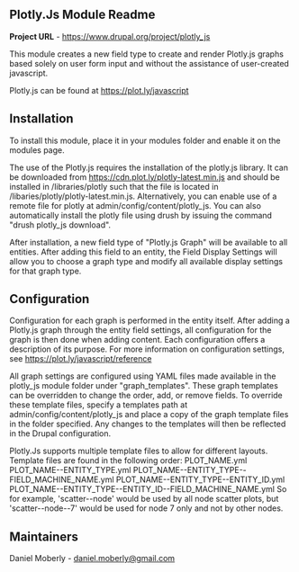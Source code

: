 
Plotly.Js Module Readme
----------------------

<strong>Project URL</strong> - https://www.drupal.org/project/plotly_js

This module creates a new field type to create and render Plotly.js graphs
based solely on user form input and without the assistance of user-created
javascript.

Plotly.js can be found at https://plot.ly/javascript


Installation
------------

To install this module, place it in your modules folder and enable it on the
modules page.

The use of the Plotly.js requires the installation of the plotly.js library.
It can be downloaded from https://cdn.plot.ly/plotly-latest.min.js and should be
 installed in /libraries/plotly such that the file is located in
 /libaries/plotly/plotly-latest.min.js. Alternatively, you can enable use of
 a remote file for plotly at admin/config/content/plotly_js. You can also
 automatically install the plotly file using drush by issuing the command
 "drush plotly_js download".

After installation, a new field type of "Plotly.js Graph" will be available to
all entities. After adding this field to an entity, the Field Display Settings
will allow you to choose a graph type and modify all available display settings
for that graph type.

Configuration
-------------

Configuration for each graph is performed in the entity itself. After adding
a Plotly.js graph through the entity field settings, all configuration for the
graph is then done when adding content. Each configuration offers a description
of its purpose. For more information on configuration settings, see
https://plot.ly/javascript/reference

All graph settings are configured using YAML files made available in the
plotly_js module folder under "graph_templates". These graph templates can
be overridden to change the order, add, or remove fields. To override these
template files, specify a templates path at admin/config/content/plotly_js
and place a copy of the graph template files in the folder specified. Any
changes to the templates will then be reflected in the Drupal configuration.

Plotly.Js supports multiple template files to allow for different layouts.
Template files are found in the following order:
  PLOT_NAME.yml
  PLOT_NAME--ENTITY_TYPE.yml
  PLOT_NAME--ENTITY_TYPE--FIELD_MACHINE_NAME.yml
  PLOT_NAME--ENTITY_TYPE--ENTITY_ID.yml
  PLOT_NAME--ENTITY_TYPE--ENTITY_ID--FIELD_MACHINE_NAME.yml
So for example, 'scatter--node' would be used by all node scatter plots, but
'scatter--node--7' would be used for node 7 only and not by other nodes.

Maintainers
------

Daniel Moberly - <daniel.moberly@gmail.com>
